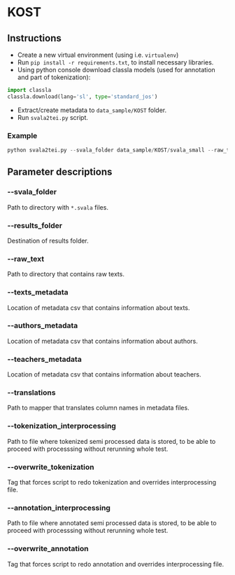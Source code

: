 # KOST
## Instructions
- Create a new virtual environment (using i.e. `virtualenv`)
- Run `pip install -r requirements.txt`, to install necessary libraries.
- Using python console download classla models (used for annotation and part of tokenization):
```python
import classla
classla.download(lang='sl', type='standard_jos')
```
- Extract/create metadata to `data_sample/KOST` folder.
- Run `svala2tei.py` script.

### Example
```python
python svala2tei.py --svala_folder data_sample/KOST/svala_small --raw_text data_sample/KOST/raw_small --results_folder data_sample/KOST/results_small --texts_metadata data_sample/KOST/texts_metadata5.csv --authors_metadata data_sample/KOST/authors_metadata5.csv --teachers_metadata data_sample/KOST/teachers_metadata.csv --translations data_sample/KOST/translations.csv --tokenization_interprocessing data_sample/processing.tokenization --annotation_interprocessing data_sample/processing.annotation --overwrite_tokenization --overwrite_annotation
```

## Parameter descriptions
### --svala_folder
Path to directory with `*.svala` files.

### --results_folder
Destination of results folder.

### --raw_text
Path to directory that contains raw texts.

### --texts_metadata
Location of metadata csv that contains information about texts.

### --authors_metadata
Location of metadata csv that contains information about authors.

### --teachers_metadata
Location of metadata csv that contains information about teachers.

### --translations
Path to mapper that translates column names in metadata files.

### --tokenization_interprocessing
Path to file where tokenized semi processed data is stored, to be able to proceed with processsing without rerunning whole test.

### --overwrite_tokenization
Tag that forces script to redo tokenization and overrides interprocessing file.

### --annotation_interprocessing
Path to file where annotated semi processed data is stored, to be able to proceed with processsing without rerunning whole test.

### --overwrite_annotation
Tag that forces script to redo annotation and overrides interprocessing file.


##